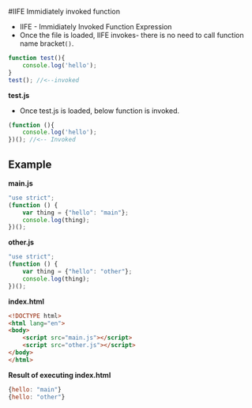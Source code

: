 #IIFE Immidiately invoked function
- IIFE - Immidiately Invoked Function Expression
- Once the file is loaded, IIFE invokes- there is no need to call function name bracket`()`.



```js
function test(){
    console.log('hello');    
}
test(); //<--invoked 
```

**test.js**
- Once test.js is loaded, below function is invoked.
```js
(function (){
    console.log('hello');    
})(); //<-- Invoked

```
## Example 

**main.js**
```js
"use strict";
(function () {
    var thing = {"hello": "main"};
    console.log(thing);
})();
```

**other.js**
```js
"use strict";
(function () {
    var thing = {"hello": "other"};
    console.log(thing);
})();
```

**index.html**
```html
<!DOCTYPE html>
<html lang="en">
<body>
    <script src="main.js"></script>
    <script src="other.js"></script>
</body>
</html>
```

**Result of executing index.html**
```js
{hello: "main"}
{hello: "other"}
```
